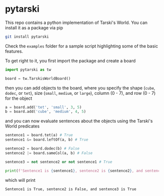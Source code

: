 # pytarski

This repo contains a python implementation of Tarski's World. You can install it as a package via pip

```sh
git install pytarski
```

Check the `examples` folder for a sample script highlighting some of the basic features.

To get right to it, you first import the package and create a board

```python
import pytarski as tw

board = tw.TarskisWorldBoard()
```

then you can add objects to the board, where you specify the shape (`cube`, `dodec`, or `tet`), size (`small`, `medium`, or `large`), column (0 - 7), and row (0 - 7) for the object

```python
a = board.add('tet', 'small', 3, 5)
b = board.add('cube', 'medium', 4, 5)
```

and you can now evaluate sentences about the objects using the Tarski's World predicates

```python
sentence1 = board.tet(a) # True
sentence1 &= board.leftOf(a, b) # True

sentence2 = board.dodec(b) # False
sentence2 |= board.sameCol(a, b) # False

sentence3 = not sentence2 or not sentence1 # True

print(f'Sentence1 is {sentence1}, sentence2 is {sentence2}, and sentence3 is {sentence3}')
```

which will print

```sh
Sentence1 is True, sentence2 is False, and sentence3 is True
```
